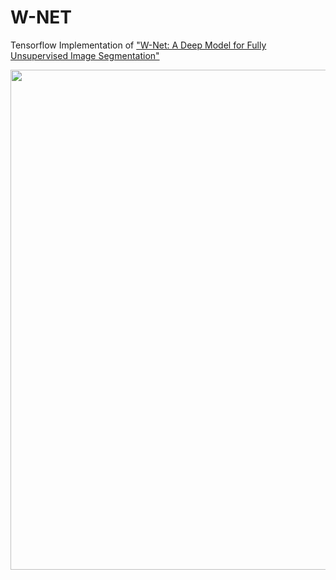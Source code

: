 # W-NET
Tensorflow Implementation of ["W-Net: A Deep Model for Fully Unsupervised Image Segmentation"](https://arxiv.org/pdf/1711.08506.pdf)


<img width = "800" heigth = "800" src = https://user-images.githubusercontent.com/37679460/118472962-6da32680-b744-11eb-9d2a-16e5de08d2f8.png>
